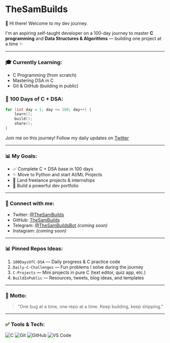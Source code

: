 # TheSamBuilds
👋 Hi there! Welcome to my dev journey.

I'm an aspiring self-taught developer on a 100-day journey to master **C programming** and **Data Structures & Algorithms** — building one project at a time ✨

---

### 🎓 Currently Learning:
- C Programming (from scratch)
- Mastering DSA in C
- Git & GitHub (building in public)

### 🌟 100 Days of C + DSA:
```c
for (int day = 1; day <= 100; day++) {
    learn();
    build();
    share();
}
```
Join me on this journey! Follow my daily updates on [Twitter](https://twitter.com/TheSamBuilds)

---

### 📊 My Goals:
- ✅ Complete C + DSA base in 100 days
- ✨ Move to Python and start AI/ML Projects
- 💼 Land freelance projects & internships
- 🚀 Build a powerful dev portfolio

---

### 📍 Connect with me:
- Twitter: [@TheSamBuilds](https://twitter.com/TheSamBuilds)
- GitHub: [TheSamBuilds](https://github.com/TheSamBuilds)
- Telegram: [@TheSamBuildsBot](https://t.me/TheSamBuildsBot) *(coming soon)*
- Instagram: *(coming soon)*

---

### 📊 Pinned Repos Ideas:
1. `100DaysOfC-DSA` — Daily progress & C practice code
2. `Daily-C-Challenges` — Fun problems I solve during the journey
3. `C-Projects` — Mini projects in pure C (text editor, quiz app, etc.)
4. `BuildInPublic` — Resources, tweets, blog ideas, and templates

---

### 🚀 Motto:
> "One bug at a time, one repo at a time. Keep building, keep shipping."

---

### ✅ Tools & Tech:
![C](https://img.shields.io/badge/C-blue?style=flat&logo=c)
![Git](https://img.shields.io/badge/Git-orange?style=flat&logo=git)
![GitHub](https://img.shields.io/badge/GitHub-black?style=flat&logo=github)
![VS Code](https://img.shields.io/badge/VSCode-blue?style=flat&logo=visualstudiocode)
